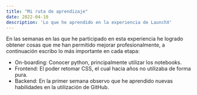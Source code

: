 ```yaml
---
title: "Mi ruta de aprendizaje"
date: 2022-04-10
description: 'Lo que he aprendido en la experiencia de LaunchX'
---
```


En las semanas en las que he participado en esta experiencia he logrado obtener cosas que me han permitido mejorar profesionalmente, a continuación escribo lo más importante en cada etapa: 

- On-boarding: Conocer python, principalmente utilizar los notebooks.
- Frontend: El poder retomar CSS, el cual hacia años no utilizaba de forma pura.
- Backend: En la primer semana observo que he aprendido nuevas habilidades en la utilización de GitHub.
